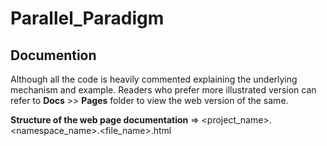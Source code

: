 # Parallel_Paradigm

## Documention

Although all the code is heavily commented explaining the underlying mechanism and example. Readers who prefer more illustrated version can refer to **Docs** >> **Pages** folder to view the web version of the same. 

**Structure of the web page documentation** => <project_name>.<namespace_name>.<file_name>.html
